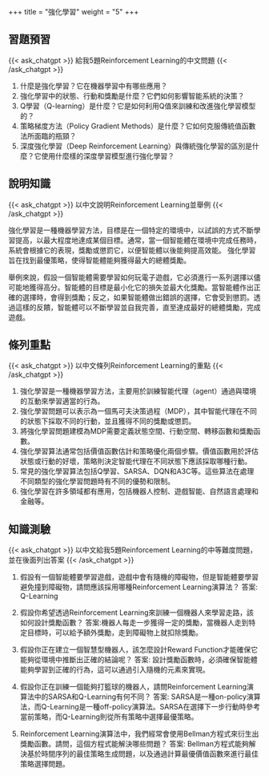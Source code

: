 +++
title = "強化學習"
weight = "5"
+++
## 習題預習
{{< ask_chatgpt >}}
給我5題Reinforcement Learning的中文問題
{{< /ask_chatgpt >}}

1. 什麼是強化學習？它在機器學習中有哪些應用？
2. 強化學習中的狀態、行動和獎勵是什麼？它們如何影響智能系統的決策？
3. Q學習（Q-learning）是什麼？它是如何利用Q值來訓練和改進強化學習模型的？
4. 策略梯度方法（Policy Gradient Methods）是什麼？它如何克服傳統值函數法所面臨的瓶頸？
5. 深度強化學習（Deep Reinforcement Learning）與傳統強化學習的區別是什麼？它使用什麼樣的深度學習模型進行強化學習？   

## 說明知識
{{< ask_chatgpt >}}
以中文說明Reinforcement Learning並舉例
{{< /ask_chatgpt >}}

強化學習是一種機器學習方法，目標是在一個特定的環境中，以試誤的方式不斷學習提高，以最大程度地達成某個目標。通常，當一個智能體在環境中完成任務時，系統會根據它的表現，獎勵或懲罰它，以便智能體以後能夠提高效能。 強化學習旨在找到最優策略，使得智能體能夠獲得最大的總體獎勵。

舉例來說，假設一個智能體需要學習如何玩電子遊戲，它必須進行一系列選擇以儘可能地獲得高分。智能體的目標是最小化它的損失並最大化獎勵。當智能體作出正確的選擇時，會得到獎勵；反之，如果智能體做出錯誤的選擇，它會受到懲罰。透過這樣的反饋，智能體可以不斷學習並自我完善，直至達成最好的總體獎勵，完成遊戲。   

## 條列重點
{{< ask_chatgpt >}}
以中文條列Reinforcement Learning的重點
{{< /ask_chatgpt >}}

1. 強化學習是一種機器學習方法，主要用於訓練智能代理（agent）通過與環境的互動來學習適當的行為。
2. 強化學習問題可以表示為一個馬可夫決策過程（MDP），其中智能代理在不同的狀態下採取不同的行動，並且獲得不同的獎勵或懲罰。
3. 將強化學習問題建模為MDP需要定義狀態空間、行動空間、轉移函數和獎勵函數。
4. 強化學習算法通常包括價值函數估計和策略優化兩個步驟。價值函數用於評估狀態或行動的好壞，策略則決定智能代理在不同狀態下應該採取哪種行動。
5. 常見的強化學習算法包括Q學習、SARSA、DQN和A3C等。這些算法在處理不同類型的強化學習問題時有不同的優勢和限制。
6. 強化學習在許多領域都有應用，包括機器人控制、遊戲智能、自然語言處理和金融等。   

## 知識測驗
{{< ask_chatgpt >}}
以中文給我5題Reinforcement Learning的中等難度問題，並在後面列出答案
{{< /ask_chatgpt >}}

1. 假設有一個智能體要學習遊戲，遊戲中會有隨機的障礙物，但是智能體要學習避免撞到障礙物，請問應該採用哪種Reinforcement Learning演算法？
答案: Q-Learning

2. 假設你希望透過Reinforcement Learning來訓練一個機器人來學習走路，該如何設計獎勵函數？
答案:機器人每走一步獲得一定的獎勵，當機器人走到特定目標時，可以給予額外獎勵，走到障礙物上就扣除獎勵。

3. 假設你正在建立一個智慧型機器人，該怎麼設計Reward Function才能確保它能夠從環境中推斷出正確的結論呢？
答案: 設計獎勵函數時，必須確保智能體能夠學習到正確的行為，這可以通過引入隨機的元素來實現。

4. 假設你正在訓練一個能夠打籃球的機器人，請問Reinforcement Learning演算法中的SARSA和Q-Learning有何不同？
答案: SARSA是一種on-policy演算法，而Q-Learning是一種off-policy演算法。SARSA在選擇下一步行動時參考當前策略，而Q-Learning則從所有策略中選擇最優策略。

5. Reinforcement Learning演算法中，我們經常會使用Bellman方程式來衍生出獎勵函數。請問，這個方程式能解決哪些問題？
答案: Bellman方程式能夠解決基於時間序列的最佳策略生成問題，以及通過計算最優價值函數來進行最佳策略選擇問題。   

